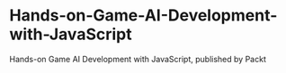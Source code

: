 # Hands-on-Game-AI-Development-with-JavaScript
Hands-on Game AI Development with JavaScript, published by Packt
